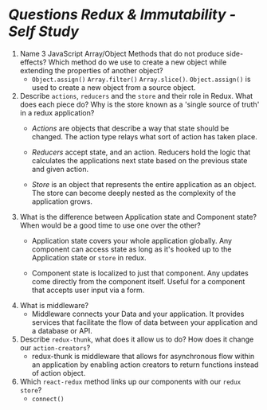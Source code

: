 # _Questions Redux & Immutability - Self Study_

1. Name 3 JavaScript Array/Object Methods that do not produce side-effects? Which method do we use to create a new object while extending the properties of another object?
    - ```Object.assign()``` ```Array.filter()``` ```Array.slice()```. ```Object.assign()``` is used to create a new object from a source object.
2. Describe `actions`, `reducers` and the `store` and their role in Redux. What does each piece do? Why is the store known as a 'single source of truth' in a redux application?
    - _Actions_ are objects that describe a way that state should be changed. The action type relays what sort of action has taken place.

    - _Reducers_ accept state, and an action. Reducers hold the logic that calculates the applications next state based on the previous state and given action.

    - _Store_ is an object that represents the entire application as an object. The store can become deeply nested as the complexity of the application grows.
3. What is the difference between Application state and Component state? When would be a good time to use one over the other?
    - Application state covers your whole application globally. Any component can access state as long as it's hooked up to the Application state or ```store``` in redux.

    - Component state is localized to just that component. Any updates come directly from the component itself. Useful for a component that accepts user input via a form.
4. What is middleware?
    - Middleware connects your Data and your application. It provides services that facilitate the flow of data between your application and a database or API.
5. Describe `redux-thunk`, what does it allow us to do? How does it change our `action-creators`?
    - redux-thunk is middleware that allows for asynchronous flow within an application by enabling action creators to return functions instead of action object.
6. Which `react-redux` method links up our components with our `redux store`?
    - ```connect()```